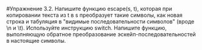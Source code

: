 #Упражнение 3.2.
	Напишите функцию escape(s, t), которая при копировании текста из t в s
	преобразует такие символы, как новая строка и табуляция в "видимые последовательности
	символов" (вроде \n и \t). Используйте инструкцию switch. Напишите функцию, выполняющую
	обратное преобразование эскейп-последовательностей в настоящие символы.
